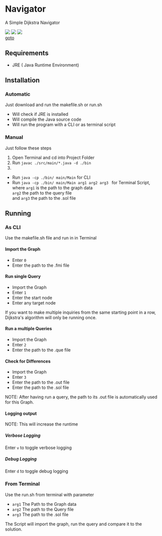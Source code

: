 # Navigator
A Simple Dijkstra Navigator

![](https://img.shields.io/github/license/otakupasi/Navigator.svg) 
![](https://img.shields.io/coveralls/github/otakupasi/Navigator.svg) 
![](https://img.shields.io/github/status/s/pulls/badges/shields/1110.svg)  
[goto](https://drive.google.com/drive/folders/18Yi9jL2jzjAOlSKQE7uswRldwCoxtzc1?usp=sharing)



## Requirements

- JRE ( Java Runtime Environment)

## Installation
### Automatic
Just download and run the makefile.sh or run.sh

- Will check if JRE is installed
- Will compile the Java source code
- Will run the program with a CLI or as terminal script

### Manual
Just follow these steps
1. Open Terminal and cd into Project Folder
2. Run ``javac ./src/main/*.java -d ./bin``
3.
 - Run ``java -cp ./bin/ main/Main`` for CLI
 - Run ``java -cp ./bin/ main/Main arg1 arg2 arg3 `` for Terminal Script,  
 where `arg1` is the path to the graph data  
 `arg2` the path to the query file  
 and `arg3` the path to the .sol file


## Running  

### As CLI  

Use the makefile.sh file and run in in Terminal

#### Import the Graph  

-  Enter ``0``
-  Enter the path to the .fmi file

#### Run single Query

- Import the Graph
- Enter ``1``
- Enter the start node
- Enter any target node

If you want to make multiple inquiries from the same starting point in a row, Dijkstra's algorithm will only be running once.

#### Run a multiple Queries

- Import the Graph
- Enter ``2``
- Enter the path to the .que file

#### Check for Differences

- Import the Graph
- Enter ``3``
- Enter the path to the .out file
- Enter the path to the .sol file

NOTE: After having run a query, the path to its .out file is automatically used for this Graph. 

#### Logging output  
NOTE: This will increase the runtime
##### Verbose Logging
Enter ``v`` to toggle verbose logging

##### Debug Logging
Enter ``d`` to toggle debug logging

### From Terminal  

Use the run.sh from terminal with parameter  
- `arg1` The Path to the Graph data
- `arg2` The path to the Query file
- `arg3` The path to the .sol file
  
The Script will import the graph, run the query and compare it to the solution.
